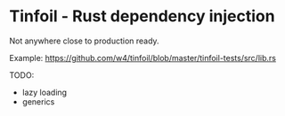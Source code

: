 # Tinfoil - Rust dependency injection

Not anywhere close to production ready.

Example: https://github.com/w4/tinfoil/blob/master/tinfoil-tests/src/lib.rs

TODO:
- lazy loading
- generics
